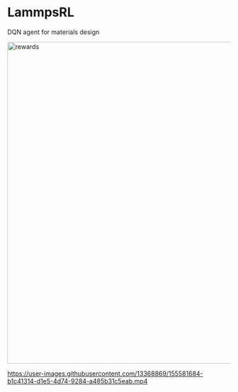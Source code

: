 # LammpsRL
DQN agent for materials design

<img width="726" alt="rewards" src="https://user-images.githubusercontent.com/13368869/155581670-d557f0e7-eb8b-4d43-9b35-b468105c0e57.png">


https://user-images.githubusercontent.com/13368869/155581684-b1c41314-d1e5-4d74-9284-a485b31c5eab.mp4

